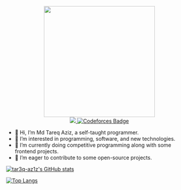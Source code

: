 <div id="header" align="center">
  <img src="https://media.giphy.com/media/RbDKaczqWovIugyJmW/giphy.gif" width="300"/>
</div>

<div id="badges" align="center">
  <a href="https://www.linkedin.com/in/aziz-tareq/">
    <img src="https://img.shields.io/badge/LinkedIn-blue?style=for-the-badge&logo=linkedin&logoColor=white alt="LinkedIn Badge"/>
  </a>
<a href="https://codeforces.com/profile/Mars_Coder">
    <img src="https://img.shields.io/badge/Codeforces-445f9d?style=for-the-badge&logo=Codeforces&logoColor=white" alt="Codeforces Badge"/>
  </a>
</div>

- 👋 Hi, I’m Md Tareq Aziz, a self-taught programmer.
- 👀 I’m interested in programming, software, and new technologies.
- 🌱 I’m currently doing competitive programming along with some frontend projects.
- 💞️ I’m eager to contribute to some open-source projects.
  
 [![tar3q-az1z's GitHub stats](https://github-readme-stats.vercel.app/api?username=tar3q-az1z&show_icons=true&theme=cobalt)](https://github.com/tar3q-az1z/github-readme-stats)

[![Top Langs](https://github-readme-stats.vercel.app/api/top-langs/?username=tar3q-az1z&langs_count=20&layout=compact)](https://github.com/tar3q-az1z/github-readme-stats)

<!--
- 📫 How to reach me ...
- 😄 Pronouns: ...
- ⚡ Fun fact: ...
-->

<!---
tar3q-az1z/tar3q-az1z is a ✨ special ✨ repository because its `README.md` (this file) appears on your GitHub profile.
You can click the Preview link to take a look at your changes.
--->
